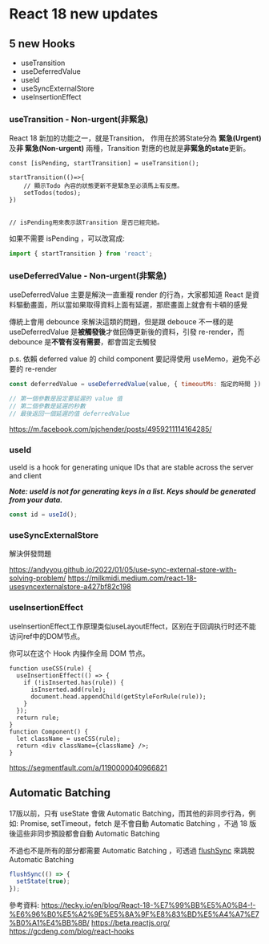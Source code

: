# React 18 new updates

## 5 new Hooks

- useTransition
- useDeferredValue
- useId
- useSyncExternalStore
- useInsertionEffect

### useTransition - Non-urgent(非緊急)

React 18 新加的功能之一，就是Transition， 作用在於將State分為 **緊急(Urgent)** 及**非 緊急(Non-urgent)** 兩種，Transition 對應的也就是**非緊急的state**更新。

```javascript=
const [isPending, startTransition] = useTransition();

startTransition(()=>{
    // 顯示Todo 內容的狀態更新不是緊急至必須馬上有反應。
    setTodos(todos);
})


// isPending用來表示該Transition 是否已經完結。
```
如果不需要 isPending ，可以改寫成:

```javascript
import { startTransition } from 'react';
```

### useDeferredValue - Non-urgent(非緊急)

useDeferredValue 主要是解決一直重複 render 的行為，大家都知道 React 是資料驅動畫面，所以當如果取得資料上面有延遲，那麽畫面上就會有卡頓的感覺

傳統上會用 debounce 來解決這類的問題，但是跟 debouce 不一樣的是 useDeferredValue 是**被觸發後**才做回傳更新後的資料，引發 re-render，而 debounce 是**不管有沒有需要**，都會固定去觸發

p.s. 依賴 deferred value 的 child component 要記得使用 useMemo，避免不必要的 re-render

```javascript
const deferredValue = useDeferredValue(value, { timeoutMs: 指定的時間 });

// 第一個參數是設定要延遲的 value 值
// 第二個參數是延遲的秒數
// 最後返回一個延遲的值 deferredValue
```

https://m.facebook.com/pjchender/posts/4959211114164285/

### useId

useId is a hook for generating unique IDs that are stable across the server and client

***Note: useId is not for generating keys in a list. Keys should be generated from your data.***

```javascript
const id = useId();
```

### useSyncExternalStore

解決併發問題


https://andyyou.github.io/2022/01/05/use-sync-external-store-with-solving-problem/
https://milkmidi.medium.com/react-18-usesyncexternalstore-a427bf82c198

### useInsertionEffect

useInsertionEffect工作原理类似useLayoutEffect，区别在于回调执行时还不能访问ref中的DOM节点。

你可以在这个 Hook 内操作全局 DOM 节点。

```javascript!
function useCSS(rule) {
  useInsertionEffect(() => {
    if (!isInserted.has(rule)) {
      isInserted.add(rule);
      document.head.appendChild(getStyleForRule(rule));
    }
  });
  return rule;
}
function Component() {
  let className = useCSS(rule);
  return <div className={className} />;
}
```

https://segmentfault.com/a/1190000040966821

## Automatic Batching
17版以前，只有 useState 會做 Automatic Batching，而其他的非同步行為，例如: Promise,  setTimeout，fetch 是不會自動 Automatic Batching ，不過 18 版後這些非同步預設都會自動 Automatic Batching

不過也不是所有的部分都需要 Automatic Batching ，可透過 [flushSync](https://beta.reactjs.org/apis/react-dom/flushSync) 來跳脫 Automatic Batching

```javascript
flushSync(() => {
  setState(true);
});
```



參考資料:
https://tecky.io/en/blog/React-18-%E7%99%BB%E5%A0%B4-!-%E6%96%B0%E5%A2%9E%E5%8A%9F%E8%83%BD%E5%A4%A7%E7%B0%A1%E4%BB%8B/
https://beta.reactjs.org/
https://gcdeng.com/blog/react-hooks
